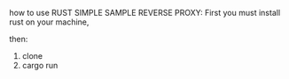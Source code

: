 how to use RUST SIMPLE SAMPLE REVERSE PROXY:
First you must install rust on your machine, 

then:
1. clone 
2. cargo run
